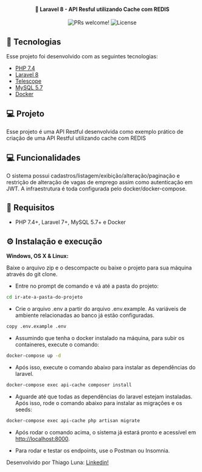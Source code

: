 <h4 align="center">
  🚀 Laravel 8 - API Resful utilizando Cache com REDIS
</h4>

<p align="center">
 <img src="https://img.shields.io/static/v1?label=PRs&message=welcome&color=7159c1&labelColor=000000" alt="PRs welcome!" />

  <img alt="License" src="https://img.shields.io/static/v1?label=PHPStan&message=Welcome&color=7159c1&labelColor=000000">
</p>

## :rocket: Tecnologias

Esse projeto foi desenvolvido com as seguintes tecnologias:

- [PHP 7.4](https://php.net)
- [Laravel 8](https://laravel.com)
- [Telescope](https://github.com/laravel/telescope)
- [MySQL 5.7](https://mysql.com)
- [Docker](https://docker.com)


## 💻 Projeto

Esse projeto é uma API Restful desenvolvida como exemplo prático de criação de uma API Restful utilizando cache
com REDIS


## 💻 Funcionalidades

O sistema possui cadastros/listagem/exibição/alteração/paginação e restrição de alteração de vagas de emprego assim como autenticação em JWT. A infraestrutura é toda configurada pelo docker/docker-compose.

## 📄 Requisitos

* PHP 7.4+, Laravel 7+, MySQL 5.7+ e Docker


## ⚙️ Instalação e execução

**Windows, OS X & Linux:**

Baixe o arquivo zip e o descompacte ou baixe o projeto para sua máquina através do git clone.


- Entre no prompt de comando e vá até a pasta do projeto:

```sh
cd ir-ate-a-pasta-do-projeto
```

- Crie o arquivo .env a partir do arquivo .env.example. As variáveis de ambiente relacionadas ao banco já estão configuradas.

```sh
copy .env.example .env
```

- Assumindo que tenha o docker instalado na máquina, para subir os containeres, execute o comando:

```sh
docker-compose up -d
```

- Após isso, execute o comando abaixo para instalar as dependências do laravel.

```sh
docker-compose exec api-cache composer install
```
- Aguarde até que todas as dependências do laravel estejam instaladas. Após isso, rode o comando abaixo para instalar as migrações e os seeds:

```sh
docker-compose exec api-cache php artisan migrate
``` 

- Após rodar o comando acima, o sistema já estará pronto e acessível em [http://localhost:8000](http://localhost:8000).  

- Para rodar e testar os endpoints, use o Postman ou Insomnia.

Desenvolvido por Thiago Luna: [Linkedin!](https://www.linkedin.com/in/thiago-luna/)
